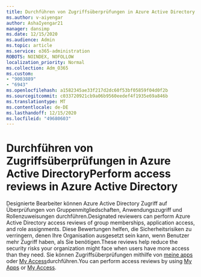 ```yaml
---
title: Durchführen von Zugriffsüberprüfungen in Azure Active Directory
ms.author: v-aiyengar
author: AshaIyengar21
manager: dansimp
ms.date: 12/15/2020
ms.audience: Admin
ms.topic: article
ms.service: o365-administration
ROBOTS: NOINDEX, NOFOLLOW
localization_priority: Normal
ms.collection: Adm_O365
ms.custom:
- "9003889"
- "6943"
ms.openlocfilehash: a1582345ae33f217d2dc60f53bf05859f04d0f2b
ms.sourcegitcommit: c033720921cb9a06b9560eedef4f1935e69a846b
ms.translationtype: MT
ms.contentlocale: de-DE
ms.lasthandoff: 12/15/2020
ms.locfileid: "49680603"
---
```

# <a name="perform-access-reviews-in-azure-active-directory"></a><span data-ttu-id="b6328-102">Durchführen von Zugriffsüberprüfungen in Azure Active Directory</span><span class="sxs-lookup"><span data-stu-id="b6328-102">Perform access reviews in Azure Active Directory</span></span>

<span data-ttu-id="b6328-103">Designierte Bearbeiter können Azure Active Directory Zugriff auf Überprüfungen von Gruppenmitgliedschaften, Anwendungszugriff und Rollenzuweisungen durchführen.</span><span class="sxs-lookup"><span data-stu-id="b6328-103">Designated reviewers can perform Azure Active Directory access reviews of group memberships, application access, and role assignments.</span></span> <span data-ttu-id="b6328-104">Diese Bewertungen helfen, die Sicherheitsrisiken zu verringern, denen Ihre Organisation ausgesetzt sein kann, wenn Benutzer mehr Zugriff haben, als Sie benötigen.</span><span class="sxs-lookup"><span data-stu-id="b6328-104">These reviews help reduce the security risks your organization might face when users have more access than they need.</span></span> <span data-ttu-id="b6328-105">Sie können Zugriffsüberprüfungen mithilfe von [meine apps](https://go.microsoft.com/fwlink/?linkid=2134605) oder [My Access](https://go.microsoft.com/fwlink/?linkid=2134505)durchführen.</span><span class="sxs-lookup"><span data-stu-id="b6328-105">You can perform access reviews by using [My Apps](https://go.microsoft.com/fwlink/?linkid=2134605) or [My Access](https://go.microsoft.com/fwlink/?linkid=2134505).</span></span>